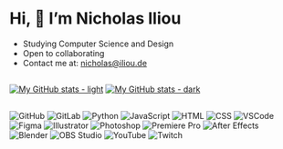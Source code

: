 <h1 align="left"> Hi, 👋 I’m Nicholas Iliou</h1>

- Studying Computer Science and Design
- Open to collaborating
- Contact me at: nicholas@iliou.de


<h2></h2>

[![My GitHub stats - light](https://github-readme-stats.vercel.app/api?username=NicholasIliou&show_icons=true&hide_border=true&title_color=000000&text_color=000000&icon_color=000000&theme=transparent#gh-light-mode-only)](https://github.com/anuraghazra/github-readme-stats#gh-light-mode-only)
[![My GitHub stats - dark](https://github-readme-stats.vercel.app/api?username=NicholasIliou&show_icons=true&hide_border=true&title_color=ffffff&text_color=ffffff&icon_color=ffffff&theme=transparent#gh-dark-mode-only)](https://github.com/anuraghazra/github-readme-stats#gh-dark-mode-only)

<h2></h2>

![GitHub](https://img.shields.io/badge/GitHub-000000?style=for-the-badge&logo=GitHub&logoColor=white)
![GitLab](https://img.shields.io/badge/GitLab-FC6D26?style=for-the-badge&logo=GitLab&logoColor=white)
![Python](https://img.shields.io/badge/Python-3776AB?style=for-the-badge&logo=Python&logoColor=white)
![JavaScript](https://img.shields.io/badge/JavaScript-F7DF1E?style=for-the-badge&logo=JavaScript&logoColor=black)
![HTML](https://img.shields.io/badge/HTML-E34F26?style=for-the-badge&logo=HTML5&logoColor=white)
![CSS](https://img.shields.io/badge/CSS-1572B6?style=for-the-badge&logo=CSS3&logoColor=white)
![VSCode](https://img.shields.io/badge/VSCode-007ACC?style=for-the-badge&logo=Visual-Studio-Code&logoColor=white)
![Figma](https://img.shields.io/badge/Figma-FF7262?style=for-the-badge&logo=Figma&logoColor=white)
![Illustrator](https://img.shields.io/badge/Illustrator-FF9A00?style=for-the-badge&logo=AdobeIllustrator&logoColor=white)
![Photoshop](https://img.shields.io/badge/Photoshop-31A8FF?style=for-the-badge&logo=AdobePhotoshop&logoColor=white)
![Premiere Pro](https://img.shields.io/badge/Premiere_Pro-9999FF?style=for-the-badge&logo=AdobePremierePro&logoColor=white)
![After Effects](https://img.shields.io/badge/After_Effects-5C2D91?style=for-the-badge&logo=AdobeAfterEffects&logoColor=white)
![Blender](https://img.shields.io/badge/Blender-F5792A?style=for-the-badge&logo=Blender&logoColor=white)
![OBS Studio](https://img.shields.io/badge/OBS_Studio-302E31?style=for-the-badge&logo=OBS-Studio&logoColor=white)
![YouTube](https://img.shields.io/badge/YouTube-FF0000?style=for-the-badge&logo=YouTube&logoColor=white)
![Twitch](https://img.shields.io/badge/Twitch-9146FF?style=for-the-badge&logo=Twitch&logoColor=white)




<!---
NicholasIliou/NicholasIliou is a ✨ special ✨ repository because its `README.md` (this file) appears on your GitHub profile.
You can click the Preview link to take a look at your changes.
--->
